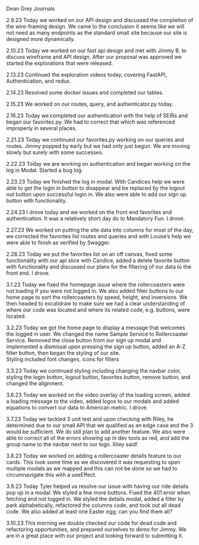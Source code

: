 Dean Grey Journals

2.9.23
Today we worked on our API design and discussed the completion of the wire-framing design. We came to the conclusion it seems like we will not need as many endpoints as the standard small site because our site is designed more dynamically.

2.10.23
Today we worked on our fast api design and met with Jimmy B. to discuss wireframe and API design. After our proposal was approved we started the explorations that were released.

2.13.23
Continued the exploration videos today, covering FastAPI, Authentication, and redux.

2.14.23
Resolved some docker issues and completed our tables.

2.15.23
We worked on our routes, query, and authenticator.py today.

2.16.23
Today we completed our authentication with the help of SEIRs and began our favorites.py. We had to correct that which was referenced improperly in several places.

2.21.23
Today we continued our favorites.py working on our queries and routes. Jimmy popped by early but we had only just begun. We are moving slowly but surely with some successes.

2.22.23
Today we are working on authentication and began working on the log in Modal. Started a bug log.

2.23.23
Today we finished the log in modal. With Candices help we were able to get the login in button to disappear and be replaced by the logout out button upon successful login in. We also were able to add our sign up button with functionality.

2.24.23
I drove today and we worked on the front end favorites and authentication. It was a relatively short day do to Mandatory Fun. I drove.

2.27.23
We worked on putting the site data into columns for most of the day, we corrected the favorites list routes and queries and with Louise’s help we were able to finish as verified by Swagger.

2.28.23
Today we put the favorites list on an off canvas, fixed some functionality with our api slice with Candice, added a delete favorite button with functionality and discussed our plans for the filtering of our data to the front end. I drove.

3.1.23
Today we fixed the homepage issue where the rollercoasters were not loading if you were not logged in. We also added filter buttons to our home page to sort the rollercoasters by speed, height, and inversions. We then headed to excalidraw to make sure we had a clear understanding of where our code was located and where its related code, e.g. buttons, were located.

3.2.23
Today we got the home page to display a message that welcomes the logged in user. We changed the name Sample Service to Rollercoaster Service. Removed the close button from our sign up modal and implemented a dismissal upon pressing the sign up button, added an A-Z filter button, then began the styling of our site.  
Styling included font changes, icons for filters

3.3.23
Today we continued styling including changing the navbar color, styling the login button, logout button, favorites button, remove button, and changed the alignment.

3.6.23
Today we worked on the video overlay of the loading screen, added a loading message to the video, added logos to our modals and added equations to convert our data to American metric. I drove.

3.7.23
Today we tackled 3 unit test and upon checking with Riley, he determined due to our small API that we qualified as an edge case and the 3 would be sufficient. We do still plan to add another feature. We also were able to correct all of the errors showing up in dev tools as red, and add the group name to the navbar next to our logo. Riley said!

3.8.23
Today we worked on adding a rollercoaster details feature to our cards. This took some time as we discovered it was requesting to open multiple modals as we mapped and this can not be done so we had to circumnavigate this with a useEffect.

3.9.23
Today Tyler helped us resolve our issue with having our ride details pop up in a modal. We styled a few more buttons. Fixed the 401 error when fetching and not logged in. We styled the details modal, added a filter by park alphabetically, refactored the columns code, and took out all dead code. We also added at least one Easter egg; can you find them all?

3.10.23
This morning we double checked our code for dead code and refactoring opportunities, and prepared ourselves to demo for Jimmy. We are in a great place with our project and looking forward to submitting it.
